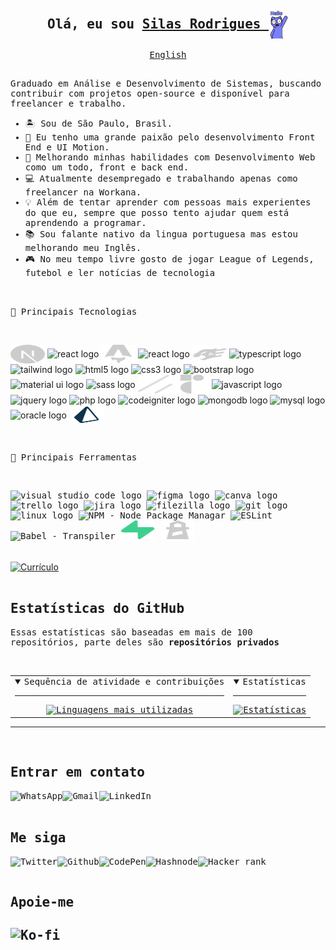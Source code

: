 <div style="display: inline_block">
<samp>
  <h2 align="center">Olá, eu sou
    <a href="https://silasrodrigues.vercel.app">
      Silas Rodrigues
    </a>
      <img align="center" src="../images/hello.gif" height="45px" alt="Olá" />
  </h2>

  <p align="center">
    <a href="../README.md">English</a>
  </p>

  <p align="left"> 
   <br>
   Graduado em Análise e Desenvolvimento de Sistemas, buscando contribuir com projetos open-source e disponível para freelancer e trabalho.  
  </p>
  <ul align="left">
    <li>🏝 Sou de São Paulo, Brasil.</li>
    <li>💜 Eu tenho uma grande paixão pelo desenvolvimento Front End e UI Motion.</li>
    <li>🌱 Melhorando minhas habilidades com Desenvolvimento Web como um todo, front e back end.</li>
    <li>💻 Atualmente desempregado e trabalhando apenas como freelancer na Workana.</li>
    <li> 💡 Além de tentar aprender com pessoas mais experientes do que eu, sempre que posso tento ajudar quem está aprendendo a programar.</li>
    <li>📚 Sou falante nativo da lingua portuguesa mas estou melhorando meu Inglês.</li>
    <li>🎮 No meu tempo livre gosto de jogar League of Legends, futebol e ler notícias de tecnologia</li>
  </ul>
</div>
<div style="display: inline_block">
<br>
  <p align="left" vertical-align="center">
  <samp>
  🔌 Principais Tecnologias
  </p>
  <br>
  <p align="left">
    <img align="center" src="../images/next.svg" height="30" width="55" alt="nextjs logo" title="Next JS" />
    <img align="center" src="https://cdn.jsdelivr.net/gh/devicons/devicon/icons/react/react-original.svg" height="30" width="55" alt="react logo" title="React JS" />
    <img align="center" src="../images/astro.svg" height="30" width="55" alt="astro logo" title="Astro JS" />
    <img align="center" src="https://cdn.jsdelivr.net/gh/devicons/devicon/icons/nodejs/nodejs-original.svg" height="30" width="55" alt="react logo" title="Node JS" />
    <img align="center" src="../images/fastify.svg" height="30" width="55" alt="react logo" title="Fastify" />
    <img align="center" src="https://cdn.jsdelivr.net/gh/devicons/devicon/icons/typescript/typescript-original.svg" height="30" width="55" alt="typescript logo" title="TypeScript" />
    <img align="center" src="https://cdn.jsdelivr.net/gh/devicons/devicon/icons/tailwindcss/tailwindcss-plain.svg" height="30" width="55" alt="tailwind logo" title="Tailwind CSS" />
    <img align="center" src="https://cdn.jsdelivr.net/gh/devicons/devicon/icons/html5/html5-original.svg" height="30" width="55" alt="html5 logo" title="HTML 5" />
    <img align="center" src="https://cdn.jsdelivr.net/gh/devicons/devicon/icons/css3/css3-original.svg" height="30" width="55" alt="css3 logo" title="CSS 3" />
    <img align="center" src="https://cdn.jsdelivr.net/gh/devicons/devicon/icons/bootstrap/bootstrap-original.svg" height="30" width="55" alt="bootstrap logo" title="Bootstrap" />
    <img align="center" src="https://cdn.jsdelivr.net/gh/devicons/devicon/icons/materialui/materialui-original.svg" height="30" width="55" alt="material ui logo" title="Material UI"/>
    <img align="center" src="https://cdn.jsdelivr.net/gh/devicons/devicon/icons/sass/sass-original.svg" height="30" width="55" alt="sass logo" title="SASS" />
    <img align="center" src="../images/shadcnui.svg" height="30" width="55" alt="shadcdn ui logo" title="shadcn/ui" />
    <img align="center" src="../images/radix-ui.svg" height="30" width="55" alt="radix-ui logo" title="radix-ui" />
    <img align="center" src="https://cdn.jsdelivr.net/gh/devicons/devicon/icons/javascript/javascript-original.svg" height="30" width="55" alt="javascript logo" title="JavaScript" />
    <img align="center" src="https://cdn.jsdelivr.net/gh/devicons/devicon/icons/jquery/jquery-original.svg" height="30" width="55" alt="jquery logo" title="JQuery" />
    <img align="center" src="https://cdn.jsdelivr.net/gh/devicons/devicon/icons/php/php-original.svg" height="30" width="55" alt="php logo" title="PHP" />
    <img align="center" src="https://cdn.jsdelivr.net/gh/devicons/devicon/icons/codeigniter/codeigniter-plain.svg" height="30" width="55" alt="codeigniter logo" title="CodeIgniter" />
    <img align="center" src="https://cdn.jsdelivr.net/gh/devicons/devicon/icons/mongodb/mongodb-plain.svg" height="30" width="55" alt="mongodb logo" title="MongoDB" />
    <img align="center" src="https://cdn.jsdelivr.net/gh/devicons/devicon/icons/mysql/mysql-original.svg" height="30" width="55" alt="mysql logo" title="SQL" />
    <img align="center" src="https://cdn.jsdelivr.net/gh/devicons/devicon/icons/oracle/oracle-original.svg" height="55" width="55" alt="oracle logo" title="Oracle" />
    <img align="center" src="../images/prisma.svg" height="30" width="55" alt="prisma logo" title="Prisma" />
  </p>
</div>

<div style="display: inline_block">
<br>
  <samp>
  <p align="left" vertical-align="center">
  🔧 Principais Ferramentas
  </p>
  <br>
  <p align="left">
    <img src="https://cdn.jsdelivr.net/gh/devicons/devicon/icons/vscode/vscode-original.svg" height="30" width="55" alt="visual studio code logo" title="Visual Studio Code" />
    <img src="https://cdn.jsdelivr.net/gh/devicons/devicon/icons/figma/figma-original.svg" height="30" width="55" alt="figma logo" title="Figma" />
    <img src="https://cdn.jsdelivr.net/gh/devicons/devicon/icons/canva/canva-original.svg" height="30" width="55" alt="canva logo" title="Canva" />
    <img src="https://cdn.jsdelivr.net/gh/devicons/devicon/icons/trello/trello-plain.svg" height="30" width="55" alt="trello logo" title="Trello" />
    <img src="https://cdn.jsdelivr.net/gh/devicons/devicon/icons/jira/jira-original.svg" height="30" width="55" alt="jira logo" title="Jira" />
    <img src="https://cdn.jsdelivr.net/gh/devicons/devicon/icons/filezilla/filezilla-plain.svg" height="30" width="55" alt="filezilla logo" title="FileZilla" />
    <img src="https://cdn.jsdelivr.net/gh/devicons/devicon/icons/git/git-original.svg" height="30" width="55" alt="git logo" title="Git" />
    <img src="https://cdn.jsdelivr.net/gh/devicons/devicon/icons/linux/linux-original.svg" height="30" width="55" alt="linux logo" title="Linux" />
    <img src="https://cdn.jsdelivr.net/gh/devicons/devicon/icons/npm/npm-original-wordmark.svg"  height="30" width="55" alt="NPM - Node Package Managar" title="NPM" />
    <img src="https://cdn.jsdelivr.net/gh/devicons/devicon/icons/eslint/eslint-original.svg"  height="30" width="55" alt="ESLint" title="ESLint" />
    <img src="https://cdn.jsdelivr.net/gh/devicons/devicon/icons/babel/babel-original.svg"  height="30" width="55" alt="Babel - Transpiler" title="Babel" />
    <img src="../images/supabase.svg" height="30" width="55" alt="supabase logo" title="Supabase" />
    <img src="../images/lighthouse.svg"  height="30" width="55" alt="Lighthouse - Google" title="Lighthouse" />
  </p>
</div>

<br>

<div class="display-inline-block">
  <a href="https://silasrodrigues.vercel.app/resume.pdf" target="_blank">
    <img align="center" src="https://img.shields.io/badge/-Currículo-ccc?style=for-the-badge&logo=adobe-acrobat-reader&logoColor=1c1c1c" alt="Currículo">
  </a>
</div>

<br>

<div style="display: inline_block">
  <samp>
  <h2 align="left">Estatísticas do GitHub</h2>
  <p align="left">Essas estatísticas são baseadas em mais de 100 repositórios, parte deles são <strong>repositórios privados</strong></p>
<br>
  <table width="50%">
    <tr>
      <td align="center">
        <details open>
          <summary>Sequência de atividade e contribuições</summary>
          <hr>
          <a href="https://github.com/SilasRodrigues19">
            <img src="https://github-readme-streak-stats.herokuapp.com?user=SilasRodrigues19&theme=dracula" alt="Linguagens mais utilizadas" />
          </a>
        </details>
      </td>
      <td align="center">
        <details open>
          <summary>Estatísticas</summary>
          <hr>
          <a href="https://github.com/SilasRodrigues19">
            <img src="https://github-readme-stats.vercel.app/api?username=SilasRodrigues19&show_icons=true&theme=dracula&icon_color=ff79c6&include_all_commits=true&count_private=true" alt="Estatísticas" />
          </a>
        </details>
      </td>
    </tr>
  </table>
    <hr>
</div>

<br>
<div style="display: inline_block">
  <samp>
  <h2 align="left">Entrar em contato
  </h2>
  <a href="https://wa.me/5519992576970" target="_blank" aria-label="Converse no WhatsApp com Silas Rodrigues">
    <img align="left" src="https://img.shields.io/badge/-Whats-1c1c1c?style=for-the-badge&logo=whatsapp&labelColor=0891b2&logoColor=white" alt="WhatsApp">
  </a>
  
  <a href="mailto:silasrodrigues.fatec@gmail.com?subject=Contato GitHub" target="_blank" aria-label="Entre em contato com Silas Rodrigues através do Gmail">
    <img align="left" src="https://img.shields.io/badge/-Mail-1c1c1c?style=for-the-badge&logo=gmail&labelColor=0891b2&logoColor=white" alt="Gmail">
  </a>

  <a href="https://linkedin.com/in/silasrodrigues19/" target="_blank" aria-label="Silas Rodrigues no LinkedIn">
    <img align="left" src="https://img.shields.io/badge/-LinkedIn-1c1c1c?style=for-the-badge&logo=linkedin&labelColor=0891b2&logoColor=white" alt="LinkedIn">
  </a>
</div>
<br><br>

<div style="display: inline_block">
  <samp>
  <h2 align="left">Me siga
  </h2>
  <a href="https://twitter.com/intent/user?screen_name=Jinuye1" target="_blank" aria-label="Silas Rodrigues no Twitter">
    <img align="left" src="https://img.shields.io/twitter/follow/Jinuye1?logo=twitter&style=for-the-badge&color=0891b2&labelColor=1c1c1c&logoColor=white" alt="Twitter">
  </a>

  <a href="https://www.github.com/SilasRodrigues19" target="_blank" aria-label="Silas Rodrigues no GitHub">
    <img align="left" src="https://img.shields.io/github/followers/SilasRodrigues19?logo=github&style=for-the-badge&color=0891b2&labelColor=1c1c1c&logoColor=white" alt="Github">
  </a>

  <a href="https://codepen.io/SilasRodrigues19" target="_blank" aria-label="Silas Rodrigues no CodePen">
    <img align="left" src="https://img.shields.io/badge/Codepen-000000?logo=codepen&style=for-the-badge&color=1c1c1c&labelColor=0891b2&logoColor=white" alt="CodePen">
  </a>

  <a href="https://hashnode.com/@SilasRodrigues19" target="_blank" aria-label="Silas Rodrigues no Hashnode">
    <img align="left" src="https://img.shields.io/badge/Hashnode-0A0A0A?logo=hashnode&style=for-the-badge&color=1c1c1c&labelColor=0891b2&logoColor=white" alt="Hashnode">
  </a>

  <a href="https://www.hackerrank.com/profile/silasrodrigues19" target="_blank" aria-label="Silas Rodrigues no Hacker Rank">
    <img align="left" src="https://img.shields.io/badge/-Hacker&nbsp;rank-2EC866?logo=HackerRank&style=for-the-badge&color=1c1c1c&labelColor=0891b2&logoColor=white" alt="Hacker rank">
  </a>

  <br><br>

  <div style="display: inline_block">
    <samp>
    <h2 align="left">Apoie-me<h2>
    <a href="https://ko-fi.com/silasrodrigues" target="_blank" aria-label="Apoie Silas Rodrigues no Ko-fi">
      <img align="left"  src="https://img.shields.io/badge/Ko--fi-F16061?logo=ko-fi&style=for-the-badge&color=1c1c1c&labelColor=0891b2&logoColor=white" alt="Ko-fi">
    </a>
  </div>

</div>

